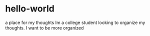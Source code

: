 # hello-world
a place for my thoughts
Im a college student looking to organize my thoughts. 
I want to be more organized
